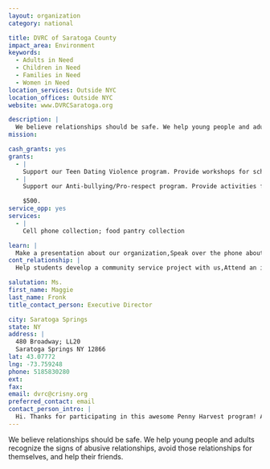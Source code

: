 ```yaml
---
layout: organization
category: national

title: DVRC of Saratoga County
impact_area: Environment
keywords: 
  - Adults in Need
  - Children in Need
  - Families in Need
  - Women in Need
location_services: Outside NYC
location_offices: Outside NYC
website: www.DVRCSaratoga.org

description: |
  We believe relationships should be safe. We help young people and adults recognize the signs of abusive relationships, avoid those relationships for themselves, and help their friends.
mission: 

cash_grants: yes
grants: 
  - |
    Support our Teen Dating Violence program. Provide workshops for school and community groups to educate participants about teen dating violence and how to help. $500.
  - |
    Support our Anti-bullying/Pro-respect program. Provide activities for school and community groups to educate participants about bullying and healthy relationships.

    $500.
service_opp: yes
services: 
  - |
    Cell phone collection; food pantry collection

learn: |
  Make a presentation about our organization,Speak over the phone about our work
cont_relationship: |
  Help students develop a community service project with us,Attend an in-school Check Award Assembly if we receive a grant,Help students tell local newspapers and media about their grant and/or project with us,Educate the school by leading a workshop

salutation: Ms.
first_name: Maggie
last_name: Fronk
title_contact_person: Executive Director

city: Saratoga Springs
state: NY
address: |
  480 Broadway; LL20  
  Saratoga Springs NY 12866
lat: 43.07772
lng: -73.759248
phone: 5185830280
ext: 
fax: 
email: dvrc@crisny.org
preferred_contact: email
contact_person_intro: |
  Hi. Thanks for participating in this awesome Penny Harvest program! At DVRC we've been helping adults and young people understand unhealthy relationships and create healthy ones for 30 years. Specifically, we help reduce teen dating violence and bullying. We received an award in 2013 to support our anti-bullying program and are thrilled (to be able to continue it, because of you!).
---
```

We believe relationships should be safe. We help young people and adults recognize the signs of abusive relationships, avoid those relationships for themselves, and help their friends.